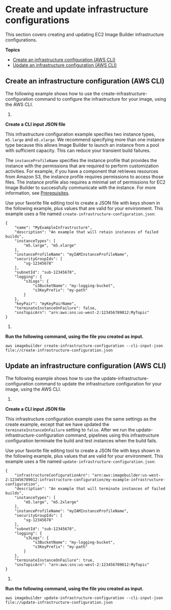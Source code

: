 # Create and update infrastructure configurations<a name="create-infra-config"></a>

This section covers creating and updating EC2 Image Builder infrastructure configurations\.

**Topics**
+ [Create an infrastructure configuration \(AWS CLI\)](#cli-create-infrastructure-configuration)
+ [Update an infrastructure configuration \(AWS CLI\)](#cli-update-infrastructure-configuration)

## Create an infrastructure configuration \(AWS CLI\)<a name="cli-create-infrastructure-configuration"></a>

The following example shows how to use the create\-infrastructure\-configuration command to configure the infrastructure for your image, using the AWS CLI\.

1. 

**Create a CLI input JSON file**

   This infrastructure configuration example specifies two instance types, `m5.large` and `m5.xlarge`\. We recommend specifying more than one instance type because this allows Image Builder to launch an instance from a pool with sufficient capacity\. This can reduce your transient build failures\.

   The `instanceProfileName` specifies the instance profile that provides the instance with the permissions that are required to perform customization activities\. For example, if you have a component that retrieves resources from Amazon S3, the instance profile requires permissions to access those files\. The instance profile also requires a minimal set of permissions for EC2 Image Builder to successfully communicate with the instance\. For more information, see [Prerequisites](image-builder-setting-up.md)\.

   Use your favorite file editing tool to create a JSON file with keys shown in the following example, plus values that are valid for your environment\. This example uses a file named `create-infrastructure-configuration.json`:

   ```
   {
       "name": "MyExampleInfrastructure",
       "description": "An example that will retain instances of failed builds",
       "instanceTypes": [
           "m5.large", "m5.xlarge"
       ],
       "instanceProfileName": "myIAMInstanceProfileName",
       "securityGroupIds": [
           "sg-12345678"
       ],
       "subnetId": "sub-12345678",
       "logging": {
           "s3Logs": {
               "s3BucketName": "my-logging-bucket",
               "s3KeyPrefix": "my-path"
           }
       },
       "keyPair": "myKeyPairName",
       "terminateInstanceOnFailure": false,
       "snsTopicArn": "arn:aws:sns:us-west-2:123456789012:MyTopic"
   }
   ```

1. 

**Run the following command, using the file you created as input\.**

   ```
   aws imagebuilder create-infrastructure-configuration --cli-input-json file://create-infrastructure-configuration.json
   ```

## Update an infrastructure configuration \(AWS CLI\)<a name="cli-update-infrastructure-configuration"></a>

The following example shows how to use the update\-infrastructure\-configuration command to update the infrastructure configuration for your image, using the AWS CLI\.

1. 

**Create a CLI input JSON file**

   This infrastructure configuration example uses the same settings as the create example, except that we have updated the `terminateInstanceOnFailure` setting to `false`\. After we run the update\-infrastructure\-configuration command, pipelines using this infrastructure configuration terminate the build and test instances when the build fails\.

   Use your favorite file editing tool to create a JSON file with keys shown in the following example, plus values that are valid for your environment\. This example uses a file named `update-infrastructure-configuration.json`:

   ```
   {
       "infrastructureConfigurationArn": "arn:aws:imagebuilder:us-west-2:123456789012:infrastructure-configuration/my-example-infrastructure-configuration",
       "description": "An example that will terminate instances of failed builds",
       "instanceTypes": [
           "m5.large", "m5.2xlarge"
       ],
       "instanceProfileName": "myIAMInstanceProfileName",
       "securityGroupIds": [
           "sg-12345678"
       ],
       "subnetId": "sub-12345678",
       "logging": {
           "s3Logs": {
               "s3BucketName": "my-logging-bucket",
               "s3KeyPrefix": "my-path"
           }
       },
       "terminateInstanceOnFailure": true,
       "snsTopicArn": "arn:aws:sns:us-west-2:123456789012:MyTopic"
   }
   ```

1. 

**Run the following command, using the file you created as input\.**

   ```
   aws imagebuilder update-infrastructure-configuration --cli-input-json file://update-infrastructure-configuration.json
   ```